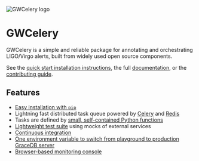 ![GWCelery logo](https://gwcelery.readthedocs.io/en/latest/_static/logo-0.5x.png)

# GWCelery

GWCelery is a simple and reliable package for annotating and orchestrating
LIGO/Virgo alerts, built from widely used open source components.

See the [quick start installation instructions](https://gwcelery.readthedocs.io/en/latest/quickstart.html),
the full [documentation](https://gwcelery.readthedocs.io/en/latest/), or the
[contributing guide](https://gwcelery.readthedocs.io/en/latest/contributing.html).

## Features

 - [Easy installation with `pip`](https://gwcelery.readthedocs.io/en/latest/quickstart.html)
 - Lightning fast distributed task queue powered by
   [Celery](http://celeryproject.org) and [Redis](https://redis.io)
 - Tasks are defined by [small, self-contained Python functions](https://git.ligo.org/emfollow/gwcelery/tree/master/gwcelery/tasks)
 - [Lightweight test suite](https://git.ligo.org/emfollow/gwcelery/tree/master/gwcelery/tests) using mocks of external services
 - [Continuous integration](https://git.ligo.org/emfollow/gwcelery/pipelines)
 - [One environment variable to switch from playground to production GraceDB server](https://gwcelery.readthedocs.io/en/latest/configuration.html)
 - [Browser-based monitoring console](https://gwcelery.readthedocs.io/en/latest/monitoring.html)
